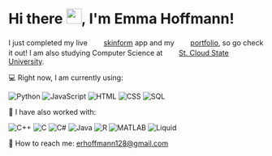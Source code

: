 # Hi there <img src="https://gifdb.com/images/high/waving-hand-black-and-white-erox5pacbap4ac1l.gif" width="30" height="30">, I'm Emma Hoffmann!

I just completed my live &nbsp;<img src="https://img.icons8.com/?size=100&id=eHkENxsut8hw&format=png&color=D3D3D3" width="20" height="17"> [skinform](https://github.com/emmarhoffmann/skinform) app and my &nbsp;<img src="https://img.icons8.com/?size=100&id=87836&format=png&color=D3D3D3" width="20" height="17"> [portfolio](https://github.com/emmarhoffmann/Portfolio), so go check it out! I am also studying Computer Science at &nbsp;<img src="https://img.icons8.com/?size=100&id=1538&format=png&color=D3D3D3" width="20" height="17"> [St. Cloud State University](https://stcloudstate.edu).

💻 Right now, I am currently using:  

![Python](https://img.shields.io/badge/-Python-d3d3d3?style=flat-square&logo=python&logoColor=black)
![JavaScript](https://img.shields.io/badge/-JavaScript-d3d3d3?style=flat-square&logo=javascript&logoColor=black)
![HTML](https://img.shields.io/badge/-HTML-d3d3d3?style=flat-square&logo=html5&logoColor=black)
![CSS](https://img.shields.io/badge/-CSS-d3d3d3?style=flat-square&logo=css3&logoColor=black)
![SQL](https://img.shields.io/badge/-SQL-d3d3d3?style=flat-square&logo=postgresql&logoColor=black)

🔧 I have also worked with:  

![C++](https://img.shields.io/badge/-C++-d3d3d3?style=flat-square&logo=c%2B%2B&logoColor=black)
![C](https://img.shields.io/badge/-C-d3d3d3?style=flat-square&logo=c&logoColor=black)
![C#](https://img.shields.io/badge/-C%23-d3d3d3?style=flat-square&logo=c-sharp&logoColor=black)
![Java](https://img.shields.io/badge/-Java-d3d3d3?style=flat-square&logo=java&logoColor=black)
![R](https://img.shields.io/badge/-R-d3d3d3?style=flat-square&logo=r&logoColor=black)
![MATLAB](https://img.shields.io/badge/-MATLAB-d3d3d3?style=flat-square&logo=mathworks&logoColor=black)
![Liquid](https://img.shields.io/badge/-Liquid-d3d3d3?style=flat-square&logo=liquid&logoColor=black)

📧 How to reach me: erhoffmann128@gmail.com
